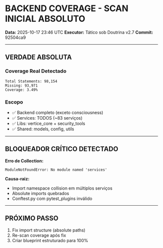 # BACKEND COVERAGE - SCAN INICIAL ABSOLUTO

**Data:** 2025-10-17 23:46 UTC
**Executor:** Tático sob Doutrina v2.7
**Commit:** 92504ca9

---

## VERDADE ABSOLUTA

### Coverage Real Detectado
```
Total Statements: 98,154
Missing: 93,971
Coverage: 3.49%
```

### Escopo
- ✅ Backend completo (exceto consciousness)
- ✅ Services: TODOS (~83 serviços)
- ✅ Libs: vertice_core + security_tools
- ✅ Shared: models, config, utils

---

## BLOQUEADOR CRÍTICO DETECTADO

**Erro de Collection:**
```
ModuleNotFoundError: No module named 'services'
```

**Causa-raiz:**
- Import namespace collision em múltiplos serviços
- Absolute imports quebrados
- Conftest.py com pytest_plugins inválido

---

## PRÓXIMO PASSO

1. Fix import structure (absolute paths)
2. Re-scan coverage após fix
3. Criar blueprint estruturado para 100%

